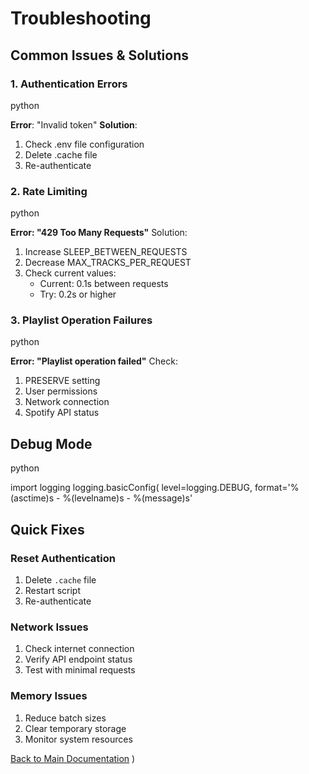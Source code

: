 # Troubleshooting

## Common Issues & Solutions

### 1. Authentication Errors
python

**Error**: "Invalid token"
**Solution**:
1. Check .env file configuration
2. Delete .cache file
3. Re-authenticate

### 2. Rate Limiting
python

**Error: "429 Too Many Requests"**
Solution:

1. Increase SLEEP_BETWEEN_REQUESTS
2. Decrease MAX_TRACKS_PER_REQUEST
3. Check current values:
   - Current: 0.1s between requests
   - Try: 0.2s or higher

### 3. Playlist Operation Failures
python

**Error: "Playlist operation failed"**
Check:
1. PRESERVE setting
2. User permissions
3. Network connection
4. Spotify API status

## Debug Mode
python

import logging
logging.basicConfig(
level=logging.DEBUG,
format='%(asctime)s - %(levelname)s - %(message)s'


## Quick Fixes

### Reset Authentication
1. Delete `.cache` file
2. Restart script
3. Re-authenticate

### Network Issues
1. Check internet connection
2. Verify API endpoint status
3. Test with minimal requests

### Memory Issues
1. Reduce batch sizes
2. Clear temporary storage
3. Monitor system resources

[Back to Main Documentation](../README.md)
)
